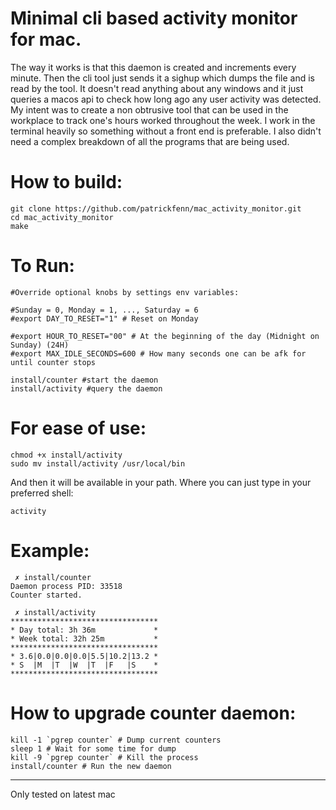 # Minimal cli based activity monitor for mac.

The way it works is that this daemon is created and increments every minute. Then the cli tool just sends it a sighup which dumps the file and is read by the tool. It doesn't read anything about any windows and it just queries a macos api to check how long ago any user activity was detected. My intent was to create a non obtrusive tool that can be used in the workplace to track one's hours worked throughout the week. I work in the terminal heavily so something without a front end is preferable. I also didn't need a complex breakdown of all the programs that are being used.


# How to build:

```
git clone https://github.com/patrickfenn/mac_activity_monitor.git
cd mac_activity_monitor
make
```

# To Run:

```
#Override optional knobs by settings env variables:

#Sunday = 0, Monday = 1, ..., Saturday = 6
#export DAY_TO_RESET="1" # Reset on Monday

#export HOUR_TO_RESET="00" # At the beginning of the day (Midnight on Sunday) (24H)
#export MAX_IDLE_SECONDS=600 # How many seconds one can be afk for until counter stops

install/counter #start the daemon
install/activity #query the daemon
```

# For ease of use:

```
chmod +x install/activity
sudo mv install/activity /usr/local/bin
```

And then it will be available in your path. Where you can just type in your preferred shell:

```
activity
```

# Example:

```
 ✗ install/counter
Daemon process PID: 33518
Counter started.
```

```
 ✗ install/activity
*********************************
* Day total: 3h 36m             *
* Week total: 32h 25m           *
*********************************
* 3.6|0.0|0.0|0.0|5.5|10.2|13.2 *
* S  |M  |T  |W  |T  |F   |S    *
*********************************
```

# How to upgrade counter daemon:

```
kill -1 `pgrep counter` # Dump current counters
sleep 1 # Wait for some time for dump
kill -9 `pgrep counter` # Kill the process
install/counter # Run the new daemon
```

---

Only tested on latest mac
